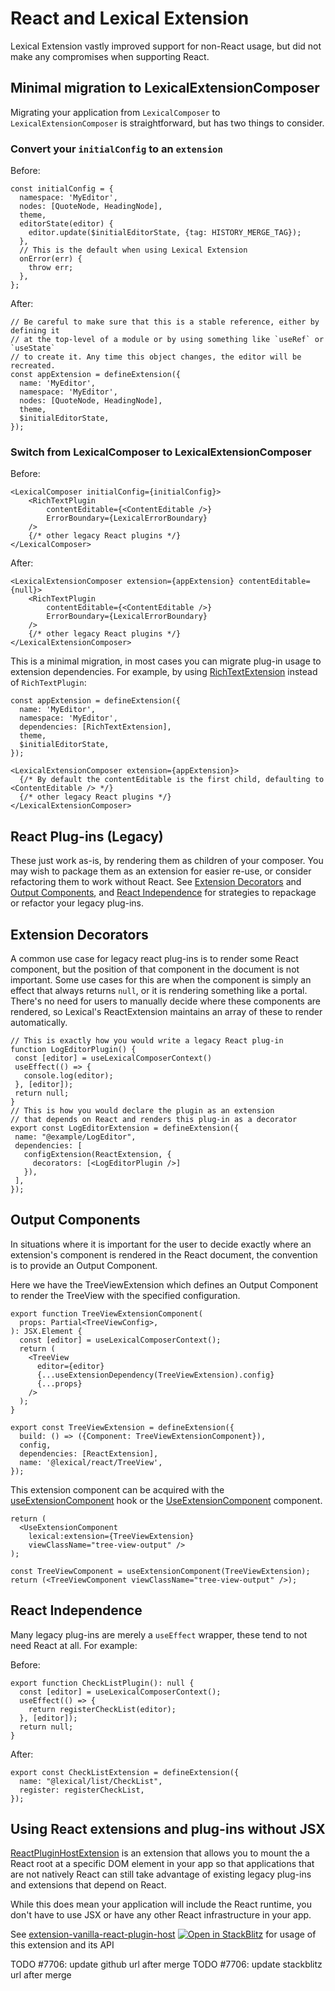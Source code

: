 # React and Lexical Extension

Lexical Extension vastly improved support for non-React usage, but
did not make any compromises when supporting React.

## Minimal migration to LexicalExtensionComposer

Migrating your application from `LexicalComposer` to
`LexicalExtensionComposer` is straightforward, but has
two things to consider.

### Convert your `initialConfig` to an `extension`

Before:
```tsx
const initialConfig = {
  namespace: 'MyEditor',
  nodes: [QuoteNode, HeadingNode],
  theme,
  editorState(editor) {
    editor.update($initialEditorState, {tag: HISTORY_MERGE_TAG});
  },
  // This is the default when using Lexical Extension
  onError(err) {
    throw err;
  },
};
```

After:
```tsx
// Be careful to make sure that this is a stable reference, either by defining it
// at the top-level of a module or by using something like `useRef` or `useState`
// to create it. Any time this object changes, the editor will be recreated.
const appExtension = defineExtension({
  name: 'MyEditor',
  namespace: 'MyEditor',
  nodes: [QuoteNode, HeadingNode],
  theme,
  $initialEditorState,
});
```

### Switch from LexicalComposer to LexicalExtensionComposer

Before:
```tsx
<LexicalComposer initialConfig={initialConfig}>
    <RichTextPlugin
        contentEditable={<ContentEditable />}
        ErrorBoundary={LexicalErrorBoundary}
    />
    {/* other legacy React plugins */}
</LexicalComposer>
```

After:
```tsx
<LexicalExtensionComposer extension={appExtension} contentEditable={null}>
    <RichTextPlugin
        contentEditable={<ContentEditable />}
        ErrorBoundary={LexicalErrorBoundary}
    />
    {/* other legacy React plugins */}
</LexicalExtensionComposer>
```

This is a minimal migration, in most cases you can migrate plug-in usage to
extension dependencies. For example, by using
[RichTextExtension](/docs/api/modules/lexical_rich_text#richtextextension) instead of
`RichTextPlugin`:

```tsx
const appExtension = defineExtension({
  name: 'MyEditor',
  namespace: 'MyEditor',
  dependencies: [RichTextExtension],
  theme,
  $initialEditorState,
});
```

```tsx
<LexicalExtensionComposer extension={appExtension}>
  {/* By default the contentEditable is the first child, defaulting to <ContentEditable /> */}
  {/* other legacy React plugins */}
</LexicalExtensionComposer>
```

## React Plug-ins (Legacy)

These just work as-is, by rendering them as children of your composer. You may
wish to package them as an extension for easier re-use, or consider refactoring
them to work without React. See [Extension Decorators](#extension-decorators)
and [Output Components](#output-components), and
[React Independence](#react-independence) for strategies to repackage or
refactor your legacy plug-ins.

## Extension Decorators

A common use case for legacy react plug-ins is to render some React component,
but the position of that component in the document is not important. Some use
cases for this are when the component is simply an effect that always returns
`null`, or it is rendering something like a portal. There's no need for users
to manually decide where these components are rendered, so Lexical's
ReactExtension maintains an array of these to render automatically.

 ```tsx
 // This is exactly how you would write a legacy React plug-in
function LogEditorPlugin() {
  const [editor] = useLexicalComposerContext()
  useEffect(() => {
    console.log(editor);
  }, [editor]);
  return null;
}
// This is how you would declare the plugin as an extension
// that depends on React and renders this plug-in as a decorator
export const LogEditorExtension = defineExtension({
  name: "@example/LogEditor",
  dependencies: [
    configExtension(ReactExtension, {
      decorators: [<LogEditorPlugin />]
    }),
  ],
});
```

## Output Components

In situations where it is important for the user to decide exactly where an
extension's component is rendered in the React document, the convention is
to provide an Output Component.

Here we have the TreeViewExtension which defines an Output Component to render
the TreeView with the specified configuration.

```tsx
export function TreeViewExtensionComponent(
  props: Partial<TreeViewConfig>,
): JSX.Element {
  const [editor] = useLexicalComposerContext();
  return (
    <TreeView
      editor={editor}
      {...useExtensionDependency(TreeViewExtension).config}
      {...props}
    />
  );
}

export const TreeViewExtension = defineExtension({
  build: () => ({Component: TreeViewExtensionComponent}),
  config,
  dependencies: [ReactExtension],
  name: '@lexical/react/TreeView',
});
```

This extension component can be acquired with the
[useExtensionComponent](/docs/api/modules/lexical_react_useExtensionComponent#useextensioncomponent)
hook or the [UseExtensionComponent](/docs/api/modules/lexical_react_useExtensionComponent#useextensioncomponent-3) component.

```tsx
return (
  <UseExtensionComponent
    lexical:extension={TreeViewExtension}
    viewClassName="tree-view-output" />
);
```

```tsx
const TreeViewComponent = useExtensionComponent(TreeViewExtension);
return (<TreeViewComponent viewClassName="tree-view-output" />);
```

## React Independence

Many legacy plug-ins are merely a `useEffect` wrapper, these tend to not
need React at all. For example:

Before:
```tsx
export function CheckListPlugin(): null {
  const [editor] = useLexicalComposerContext();
  useEffect(() => {
    return registerCheckList(editor);
  }, [editor]);
  return null;
}
```

After:
```tsx
export const CheckListExtension = defineExtension({
  name: "@lexical/list/CheckList",
  register: registerCheckList,
});
```

## Using React extensions and plug-ins without JSX

[ReactPluginHostExtension](/docs/api/modules/lexical_react_reactpluginhostextension#reactpluginhostextension)
is an extension that allows you to mount the a React root at a
specific DOM element in your app so that applications that are
not natively React can still take advantage of existing legacy
plug-ins and extensions that depend on React.

While this does mean your application will include the React runtime, you
don't have to use JSX or have any other React infrastructure in your app.

See
[extension-vanilla-react-plugin-host](https://github.com/etrepum/lexical/blob/extension/examples/extension-vanilla-react-plugin-host/src/main.ts)
[![Open in StackBlitz](https://developer.stackblitz.com/img/open_in_stackblitz.svg)](https://stackblitz.com/~/github.com/facebook/lexical/pull/7706?file=examples/extension-vanilla-react-plugin-host/src/main.ts&configPath=examples/extension-vanilla-react-plugin-host)
for usage of this extension and its API

TODO #7706: update github url after merge
TODO #7706: update stackblitz url after merge
